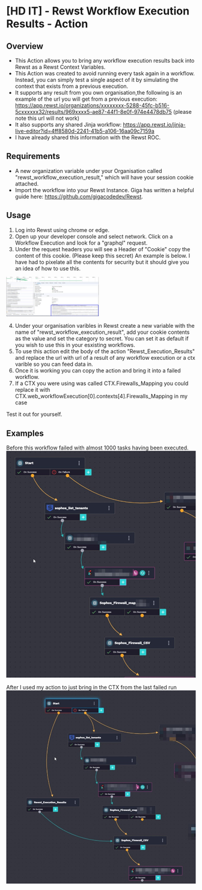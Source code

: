 # [HD IT] - Rewst Workflow Execution Results - Action

## Overview

- This Action allows you to bring any workflow execution results back into Rewst as a Rewst Context Variables.
- This Action was created to avoid running every task again in a workflow. Instead, you can simply test a single aspect of it by simulating the context that exists from a previous execution.
- It supports any result from you own organisation,the following is an example of the url you will get from a previous execution: https://app.rewst.io/organizations/xxxxxxxx-5288-45fc-b516-5cxxxxxx32/results/969xxxx5-ae87-44f1-8e0f-974e4478db75 (please note this url will not work)
- It also supports any shared Jinja workflow: https://app.rewst.io/jinja-live-editor?id=4ff8580d-2241-41b5-a106-16aa09c7159a
- I have already shared this information with the Rewst ROC.

## Requirements

- A new organization variable under your Organisation called "rewst_workflow_execution_result," which will have your session cookie attached.
- Import the workflow into your Rewst Instance. Giga has written a helpful guide here: https://github.com/gigacodedev/Rewst.

## Usage

1. Log into Rewst using chrome or edge.
2. Open up your developer console and select network. Click on a Workflow Execution and look for a "graphql" request.
3. Under the request headers you will see a Header of "Cookie" copy the content of this cookie.  (Please keep this secret)
 An example is below.  I have had to pixelate all the contents for security but it should give you an idea of how to use this.
<img width="246" alt="image" src="https://raw.githubusercontent.com/Mondyro/Rewst/main/Rewst%20Workflow%20Execution%20Results/Retrieved_Cookie.jpg">

4. Under your organisation varibles in Rewst create a new variable with the name of "rewst_workflow_execution_result", add your cookie contents as the value and set the category to secret.  You can set it as default if you wish to use this in your esxisting workflows.
5. To use this action edit the body of the action "Rewst_Execution_Results" and replace the url with url of a result of any workflow execution or a ctx varible so you can feed data in.
6. Once it is working you can copy the action and bring it into a failed workflow.
7. If a CTX you were using was called CTX.Firewalls_Mapping you could replace it with CTX.web_workflowExecution[0].contexts[4].Firewalls_Mapping in my case

Test it out for yourself.

## Examples
Before this workflow failed with almost 1000 tasks having been executed.
<img alt="image" src="https://raw.githubusercontent.com/Mondyro/Rewst/main/Rewst%20Workflow%20Execution%20Results/Example_Before.jpg">

After I used my action to just bring in the CTX from the last failed run
<img alt="image" src="https://raw.githubusercontent.com/Mondyro/Rewst/main/Rewst%20Workflow%20Execution%20Results/Example_With_Action.jpg">
